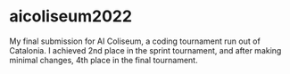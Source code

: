 # aicoliseum2022

My final submission for AI Coliseum, a coding tournament run out of Catalonia. I achieved 2nd place in the sprint tournament, and after making minimal changes, 4th place in the final tournament.
